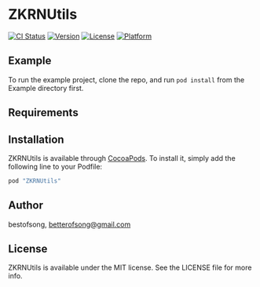 # ZKRNUtils

[![CI Status](http://img.shields.io/travis/bestofsong/ZKRNUtils.svg?style=flat)](https://travis-ci.org/bestofsong/ZKRNUtils)
[![Version](https://img.shields.io/cocoapods/v/ZKRNUtils.svg?style=flat)](http://cocoapods.org/pods/ZKRNUtils)
[![License](https://img.shields.io/cocoapods/l/ZKRNUtils.svg?style=flat)](http://cocoapods.org/pods/ZKRNUtils)
[![Platform](https://img.shields.io/cocoapods/p/ZKRNUtils.svg?style=flat)](http://cocoapods.org/pods/ZKRNUtils)

## Example

To run the example project, clone the repo, and run `pod install` from the Example directory first.

## Requirements

## Installation

ZKRNUtils is available through [CocoaPods](http://cocoapods.org). To install
it, simply add the following line to your Podfile:

```ruby
pod "ZKRNUtils"
```

## Author

bestofsong, betterofsong@gmail.com

## License

ZKRNUtils is available under the MIT license. See the LICENSE file for more info.

